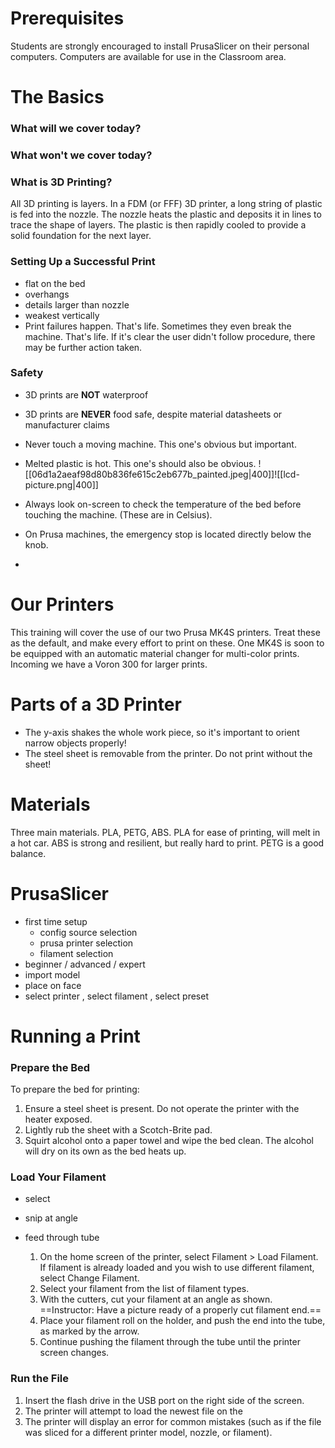 # Prerequisites

Students are strongly encouraged to install PrusaSlicer on their personal computers. Computers are available for use in the Classroom area.

# The Basics

### What will we cover today?
### What won't we cover today?
### What is 3D Printing?
All 3D printing is layers. In a FDM (or FFF) 3D printer, a long string of plastic is fed into the nozzle. The nozzle heats the plastic and deposits it in lines to trace the shape of layers. The plastic is then rapidly cooled to provide a solid foundation for the next layer. 
### Setting Up a Successful Print
- flat on the bed
- overhangs
- details larger than nozzle
- weakest vertically
- Print failures happen. That's life. Sometimes they even break the machine. That's life. If it's clear the user didn't follow procedure, there may be further action taken.
### Safety

* 3D prints are **NOT** waterproof
* 3D prints are **NEVER** food safe, despite material datasheets or manufacturer claims

* Never touch a moving machine. This one's obvious but important.
* Melted plastic is hot. This one's should also be obvious.
![[06d1a2aeaf98d80b836fe615c2eb677b_painted.jpeg|400]]![[lcd-picture.png|400]]
* Always look on-screen to check the temperature of the bed before touching the machine. (These are in Celsius).
- On Prusa machines, the emergency stop is located directly below the knob.

- 

# Our Printers
This training will cover the use of our two Prusa MK4S printers. Treat these as the default, and make every effort to print on these. One MK4S is soon to be equipped with an automatic material changer for multi-color prints. Incoming we have a Voron 300 for larger prints. 
# Parts of a 3D Printer
- The y-axis shakes the whole work piece, so it's important to orient narrow objects properly!
- The steel sheet is removable from the printer. Do not print without the sheet!

# Materials
Three main materials. PLA, PETG, ABS.
PLA for ease of printing, will melt in a hot car. ABS is strong and resilient, but really hard to print. PETG is a good balance.



# PrusaSlicer

- first time setup
	- config source selection
	- prusa printer selection
	- filament selection
- beginner / advanced / expert
- import model
- place on face
- select printer , select filament , select preset

# Running a Print
### Prepare the Bed
To prepare the bed for printing:
  1. Ensure a steel sheet is present. Do not operate the printer with the heater exposed.
  2. Lightly rub the sheet with a Scotch-Brite pad.
  3. Squirt alcohol onto a paper towel and wipe the bed clean. The alcohol will dry on its own as the bed heats up.

### Load Your Filament
- select
- snip at angle
- feed through tube

  1. On the home screen of the printer, select Filament > Load Filament. If filament is already loaded and you wish to use different filament, select Change Filament.
  2. Select your filament from the list of filament types.
  3. With the cutters, cut your filament at an angle as shown. ==Instructor: Have a picture ready of a properly cut filament end.==
  4. Place your filament roll on the holder, and push the end into the tube, as marked by the arrow.
  5. Continue pushing the filament through the tube until the printer screen changes.

### Run the File

1. Insert the flash drive in the USB port on the right side of the screen.
2. The printer will attempt to load the newest file on the 
3. The printer will display an error for common mistakes (such as if the file was sliced for a different printer model, nozzle, or filament).